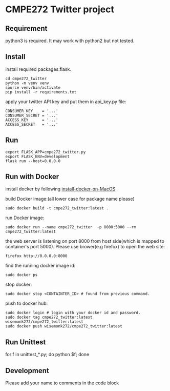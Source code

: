 # CMPE272 Twitter project

## Requirement

python3 is required. It may work with python2 but not tested.

## Install

install required packages:flask.

    cd cmpe272_twitter
    python -m venv venv
    source venv/bin/activate
    pip install -r requirements.txt

apply your twitter API key and put them in api_key.py file:

    CONSUMER_KEY    = '...'
    CONSUMER_SECRET = '...'
    ACCESS_KEY      = '...'
    ACCESS_SECRET   = '...'

## Run

    export FLASK_APP=cmpe272_twitter.py
    export FLASK_ENV=development
    flask run --host=0.0.0.0

## Run with Docker

install docker by following [install-docker-on-MacOS](https://runnable.com/docker/install-docker-on-macos)

build Docker image:(all lower case for package name please)

    sudo docker build -t cmpe272_twitter:latest .

run Docker image:

    sudo docker run --name cmpe272_twitter  -p 8000:5000 --rm cmpe272_twitter:latest

the web server is listening on port 8000 from host side(which is mapped to container's port 5000). Please use brower(e.g firefox) to open the web site:

    firefox http://0.0.0.0:8000

find the running docker image id:

    sudo docker ps

stop docker:

    sudo docker stop <CONTAINTER_ID> # found from previous command.

push to docker hub:

    sudo docker login # login with your docker id and password.
    sudo docker tag cmpe272_twitter:latest wisemonk272/cmpe272_twitter:latest
    sudo docker push wisemonk272/cmpe272_twitter:latest

## Run Unittest

   for f in unittest_*.py; do python $f; done

## Development

Please add your name to comments in the code block
